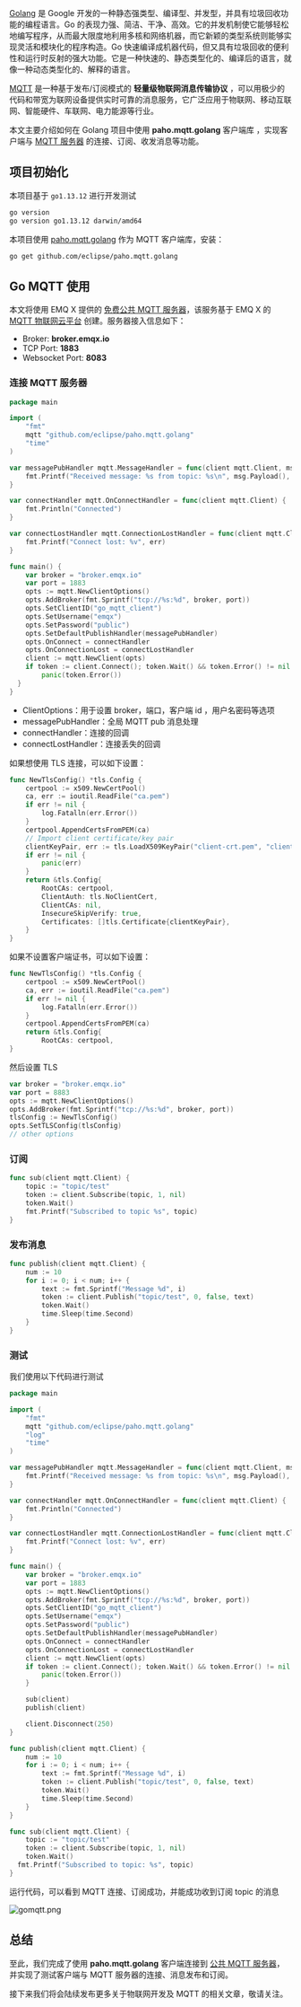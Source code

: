 [Golang](https://golang.org/) 是 Google 开发的一种静态强类型、编译型、并发型，并具有垃圾回收功能的编程语言。Go 的表现力强、简洁、干净、高效。它的并发机制使它能够轻松地编写程序，从而最大限度地利用多核和网络机器，而它新颖的类型系统则能够实现灵活和模块化的程序构造。Go 快速编译成机器代码，但又具有垃圾回收的便利性和运行时反射的强大功能。它是一种快速的、静态类型化的、编译后的语言，就像一种动态类型化的、解释的语言。

[MQTT](https://www.emqx.com/zh/mqtt) 是一种基于发布/订阅模式的 **轻量级物联网消息传输协议** ，可以用极少的代码和带宽为联网设备提供实时可靠的消息服务，它广泛应用于物联网、移动互联网、智能硬件、车联网、电力能源等行业。

本文主要介绍如何在 Golang 项目中使用 **paho.mqtt.golang** 客户端库 ，实现客户端与 [MQTT 服务器](https://www.emqx.com/zh/products/emqx) 的连接、订阅、收发消息等功能。



## 项目初始化

本项目基于 `go1.13.12` 进行开发测试

```bash
go version
go version go1.13.12 darwin/amd64
```

本项目使用 [paho.mqtt.golang](https://github.com/eclipse/paho.mqtt.golang) 作为 MQTT 客户端库，安装：

```bash
go get github.com/eclipse/paho.mqtt.golang
```



## Go MQTT 使用

本文将使用 EMQ X 提供的 [免费公共 MQTT 服务器](https://www.emqx.com/zh/mqtt/public-mqtt5-broker)，该服务基于 EMQ X 的 [MQTT 物联网云平台](https://www.emqx.com/zh/cloud) 创建。服务器接入信息如下：

- Broker: **broker.emqx.io**
- TCP Port: **1883**
- Websocket Port: **8083**

### 连接 MQTT 服务器

```go
package main

import (
	"fmt"
	mqtt "github.com/eclipse/paho.mqtt.golang"
	"time"
)

var messagePubHandler mqtt.MessageHandler = func(client mqtt.Client, msg mqtt.Message) {
	fmt.Printf("Received message: %s from topic: %s\n", msg.Payload(), msg.Topic())
}

var connectHandler mqtt.OnConnectHandler = func(client mqtt.Client) {
	fmt.Println("Connected")
}

var connectLostHandler mqtt.ConnectionLostHandler = func(client mqtt.Client, err error) {
	fmt.Printf("Connect lost: %v", err)
}

func main() {
	var broker = "broker.emqx.io"
	var port = 1883
	opts := mqtt.NewClientOptions()
	opts.AddBroker(fmt.Sprintf("tcp://%s:%d", broker, port))
	opts.SetClientID("go_mqtt_client")
	opts.SetUsername("emqx")
	opts.SetPassword("public")
	opts.SetDefaultPublishHandler(messagePubHandler)
	opts.OnConnect = connectHandler
	opts.OnConnectionLost = connectLostHandler
	client := mqtt.NewClient(opts)
	if token := client.Connect(); token.Wait() && token.Error() != nil {
		panic(token.Error())
  }
}
```



- ClientOptions：用于设置 broker，端口，客户端 id ，用户名密码等选项
- messagePubHandler：全局 MQTT pub 消息处理
- connectHandler：连接的回调
- connectLostHandler：连接丢失的回调

如果想使用 TLS 连接，可以如下设置：

```go
func NewTlsConfig() *tls.Config {
	certpool := x509.NewCertPool()
	ca, err := ioutil.ReadFile("ca.pem")
	if err != nil {
		log.Fatalln(err.Error())
	}
	certpool.AppendCertsFromPEM(ca)
	// Import client certificate/key pair
	clientKeyPair, err := tls.LoadX509KeyPair("client-crt.pem", "client-key.pem")
	if err != nil {
		panic(err)
	}
	return &tls.Config{
		RootCAs: certpool,
		ClientAuth: tls.NoClientCert,
		ClientCAs: nil,
		InsecureSkipVerify: true,
		Certificates: []tls.Certificate{clientKeyPair},
	}
}
```

如果不设置客户端证书，可以如下设置：

```go
func NewTlsConfig() *tls.Config {
	certpool := x509.NewCertPool()
	ca, err := ioutil.ReadFile("ca.pem")
	if err != nil {
		log.Fatalln(err.Error())
	}
	certpool.AppendCertsFromPEM(ca)
	return &tls.Config{
		RootCAs: certpool,
}
```

然后设置 TLS 

```go
var broker = "broker.emqx.io"
var port = 8883
opts := mqtt.NewClientOptions()
opts.AddBroker(fmt.Sprintf("tcp://%s:%d", broker, port))
tlsConfig := NewTlsConfig()
opts.SetTLSConfig(tlsConfig)
// other options
```

### 订阅

```go
func sub(client mqtt.Client) {
	topic := "topic/test"
	token := client.Subscribe(topic, 1, nil)
	token.Wait()
	fmt.Printf("Subscribed to topic %s", topic)
}
```

### 发布消息

```go
func publish(client mqtt.Client) {
	num := 10
	for i := 0; i < num; i++ {
		text := fmt.Sprintf("Message %d", i)
		token := client.Publish("topic/test", 0, false, text)
		token.Wait()
		time.Sleep(time.Second)
	}
}
```

### 测试

我们使用以下代码进行测试

```go
package main

import (
	"fmt"
	mqtt "github.com/eclipse/paho.mqtt.golang"
	"log"
	"time"
)

var messagePubHandler mqtt.MessageHandler = func(client mqtt.Client, msg mqtt.Message) {
	fmt.Printf("Received message: %s from topic: %s\n", msg.Payload(), msg.Topic())
}

var connectHandler mqtt.OnConnectHandler = func(client mqtt.Client) {
	fmt.Println("Connected")
}

var connectLostHandler mqtt.ConnectionLostHandler = func(client mqtt.Client, err error) {
	fmt.Printf("Connect lost: %v", err)
}

func main() {
	var broker = "broker.emqx.io"
	var port = 1883
	opts := mqtt.NewClientOptions()
	opts.AddBroker(fmt.Sprintf("tcp://%s:%d", broker, port))
	opts.SetClientID("go_mqtt_client")
	opts.SetUsername("emqx")
	opts.SetPassword("public")
	opts.SetDefaultPublishHandler(messagePubHandler)
	opts.OnConnect = connectHandler
	opts.OnConnectionLost = connectLostHandler
	client := mqtt.NewClient(opts)
	if token := client.Connect(); token.Wait() && token.Error() != nil {
		panic(token.Error())
	}

	sub(client)
	publish(client)

	client.Disconnect(250)
}

func publish(client mqtt.Client) {
	num := 10
	for i := 0; i < num; i++ {
		text := fmt.Sprintf("Message %d", i)
		token := client.Publish("topic/test", 0, false, text)
		token.Wait()
		time.Sleep(time.Second)
	}
}

func sub(client mqtt.Client) {
	topic := "topic/test"
	token := client.Subscribe(topic, 1, nil)
	token.Wait()
  fmt.Printf("Subscribed to topic: %s", topic)
}

```

运行代码，可以看到 MQTT 连接、订阅成功，并能成功收到订阅 topic 的消息

![gomqtt.png](https://static.emqx.net/images/96122f5d90e7e2f57be97ed266b1a689.png)



## 总结

至此，我们完成了使用 **paho.mqtt.golang** 客户端连接到 [公共 MQTT 服务器](https://www.emqx.com/zh/mqtt/public-mqtt5-broker)，并实现了测试客户端与 MQTT 服务器的连接、消息发布和订阅。

接下来我们将会陆续发布更多关于物联网开发及 MQTT 的相关文章，敬请关注。
